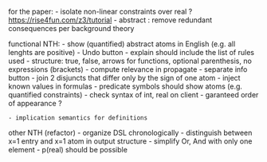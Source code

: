 
for the paper:
    - isolate non-linear constraints over real ? https://rise4fun.com/z3/tutorial
    - abstract : remove redundant consequences per background theory

functional NTH:
    - show (quantified) abstract atoms in English (e.g. all lenghts are positive)
    - Undo button
    - explain should include the list of rules used
    - structure: true, false, arrows for functions, optional parenthesis, no expressions (brackets)
    - compute relevance in propagate
    - separate info button
    - join 2 disjuncts that differ only by the sign of one atom
    - inject known values in formulas
    - predicate symbols should show atoms (e.g. quantified constraints)
    - check syntax of int, real on client
    - garanteed order of appearance ?

    - implication semantics for definitions

other NTH (refactor)
    - organize DSL chronologically
    - distinguish between x=1 entry and x=1 atom in output structure
    - simplify Or, And with only one element
    - p(real) should be possible
